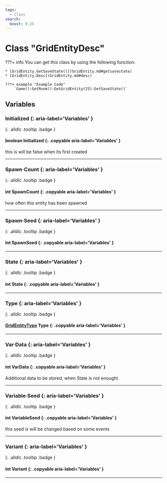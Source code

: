 ```yaml
---
tags:
  - Class
search:
  boost: 0.25
---
```

# Class "GridEntityDesc"

???+ info
    You can get this class by using the following function:

    * [GridEntity.GetSaveState()](GridEntity.md#getsavestate)
    * [GridEntity.Desc](GridEntity.md#desc)

    ???+ example "Example Code"
        `Game():GetRoom():GetGridEntity(25):GetSaveState()`

## Variables
### Initialized {: aria-label='Variables' }
[ ](#){: .alldlc .tooltip .badge }
#### boolean Initialized  {: .copyable aria-label='Variables' }
this is will be false when its first created
___
### Spawn·Count {: aria-label='Variables' }
[ ](#){: .alldlc .tooltip .badge }
#### int SpawnCount  {: .copyable aria-label='Variables' }
how often this entity has been spawned
___
### Spawn·Seed {: aria-label='Variables' }
[ ](#){: .alldlc .tooltip .badge }
#### int SpawnSeed  {: .copyable aria-label='Variables' }

___
### State {: aria-label='Variables' }
[ ](#){: .alldlc .tooltip .badge }
#### int State  {: .copyable aria-label='Variables' }

___
### Type {: aria-label='Variables' }
[ ](#){: .alldlc .tooltip .badge }
#### [GridEntityType](enums/GridEntityType.md) Type  {: .copyable aria-label='Variables' }

___
### Var·Data {: aria-label='Variables' }
[ ](#){: .alldlc .tooltip .badge }
#### int VarData  {: .copyable aria-label='Variables' }
Additional data to be stored, when State is not enought.
___
### Variable·Seed {: aria-label='Variables' }
[ ](#){: .alldlc .tooltip .badge }
#### int VariableSeed  {: .copyable aria-label='Variables' }
this seed is will be changed based on some events
___
### Variant {: aria-label='Variables' }
[ ](#){: .alldlc .tooltip .badge }
#### int Variant  {: .copyable aria-label='Variables' }

___
